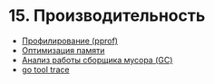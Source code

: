 # 15. Производительность

* [Профилирование (pprof)](./15.1.md)
* [Оптимизация памяти](./15.2.md)
* [Анализ работы сборщика мусора (GC)](./15.3.md)
* [go tool trace](./15.4.md)